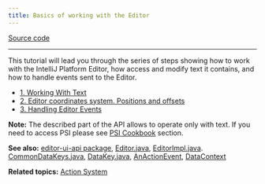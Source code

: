 ```yaml
---
title: Basics of working with the Editor
---
```



[Source code](https://github.com/JetBrains/intellij-sdk-docs/tree/master/code_samples/editor_basics)

----------

This tutorial will lead you through the series of steps showing how to work with the IntelliJ Platform Editor, how access and modify text it contains,
and how to handle events sent to the Editor.

* [1. Working With Text](editor_basics/working_with_text.md)
* [2. Editor coordinates system. Positions and offsets](editor_basics/coordinates_system.md)
* [3. Handling Editor Events](editor_basics/editor_events.md)

**Note:** The described part of the API allows to operate only with text.
If you need to access PSI please see
[PSI Cookbook](/basics/psi_cookbook.md)
section.

**See also:**
[editor-ui-api package](https://github.com/JetBrains/intellij-community/tree/master/platform/editor-ui-api),
[Editor.java](upsource:///platform/editor-ui-api/src/com/intellij/openapi/editor/Editor.java),
[EditorImpl.java](upsource:///platform/platform-impl/src/com/intellij/openapi/editor/impl/EditorImpl.java).
[CommonDataKeys.java](upsource:///platform/editor-ui-api/src/com/intellij/openapi/actionSystem/CommonDataKeys.java),
[DataKey.java](upsource:///platform/editor-ui-api/src/com/intellij/openapi/actionSystem/DataKey.java),
[AnActionEvent](https://github.com/JetBrains/intellij-community/blob/ff16ce78a1e0ddb6e67fd1dbc6e6a597e20d483a/platform/editor-ui-api/src/com/intellij/openapi/actionSystem/AnActionEvent.java),
[DataContext](upsource:///platform/editor-ui-api/src/com/intellij/openapi/actionSystem/DataContext.java)

**Related topics:**
[Action System](/tutorials/action_system.md)


